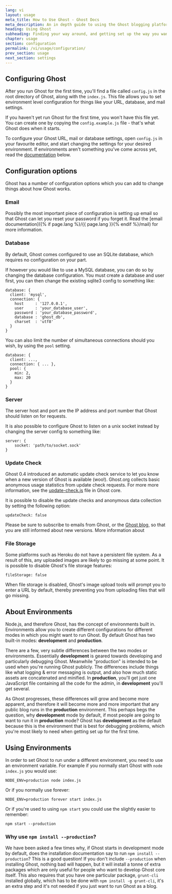```yaml
---
lang: vi
layout: usage
meta_title: How to Use Ghost - Ghost Docs
meta_description: An in depth guide to using the Ghost blogging platform. Got Ghost but not sure how to get going? Start here!
heading: Using Ghost
subheading: Finding your way around, and getting set up the way you want
chapter: usage
section: configuration
permalink: /vi/usage/configuration/
prev_section: usage
next_section: settings
---
```


## Configuring Ghost <a id="configuration"></a>

After you run Ghost for the first time, you'll find a file called `config.js` in the root directory of Ghost, along with the `index.js`. This file allows you to set environment level configuration for things like your URL, database, and mail settings.

If you haven't yet run Ghost for the first time, you won't have this file yet. You can create one by copying the `config.example.js` file - that's what Ghost does when it starts.

To configure your Ghost URL, mail or database settings, open `config.js` in your favourite editor, and start changing the settings for your desired environment. If environments aren't something you've come across yet, read the [documentation](#environments) below.

## Configuration options

Ghost has a number of configuration options which you can add to change things about how Ghost works.

### Email

Possibly the most important piece of configuration is setting up email so that Ghost can let you reset your password if you forget it. Read the [email documentation]({% if page.lang %}/{{ page.lang }}{% endif %}/mail) for more information.

### Database

By default, Ghost comes configured to use an SQLite database, which requires no configuration on your part.

If however you would like to use a MySQL database, you can do so by changing the database configuration.  You must create a database and user first, you can then change the existing sqlite3 config to something like:

```
database: {
  client: 'mysql',
  connection: {
    host     : '127.0.0.1',
    user     : 'your_database_user',
    password : 'your_database_password',
    database : 'ghost_db',
    charset  : 'utf8'
  }
}
```

You can also limit the number of simultaneous connections should you wish, by using the `pool` setting.

```
database: {
  client: ...,
  connection: { ... },
  pool: {
    min: 2,
    max: 20
  }
}
```

### Server

The server host and port are the IP address and port number that Ghost should listen on for requests.

It is also possible to configure Ghost to listen on a unix socket instead by changing the server config to something like:

```
server: {
    socket: 'path/to/socket.sock'
}
```

### Update Check

Ghost 0.4 introduced an automatic update check service to let you know when a new version of Ghost is available (woo!). Ghost.org collects basic anonymous usage statistics from update check requests. For more more information, see the [update-check.js](https://github.com/TryGhost/Ghost/blob/master/core/server/update-check.js) file in Ghost core.

It is possible to disable the update checks and anonymous data collection by setting the following option:

`updateCheck: false`

Please be sure to subscribe to emails from Ghost, or the [Ghost blog](http://blog.ghost.org), so that you are still informed about new versions. More information about

### File Storage

Some platforms such as Heroku do not have a persistent file system. As a result of this, any uploaded images are likely to go missing at some point.
It is possible to disable Ghost's file storage features:

`fileStorage: false`

When file storage is disabled, Ghost's image upload tools will prompt you to enter a URL by default, thereby preventing you from uploading files that will go missing.


## About Environments <a id="environments"></a>

Node.js, and therefore Ghost, has the concept of environments built in. Environments allow you to create different configurations for different modes in which you might want to run Ghost. By default Ghost has two built-in modes: **development** and **production**.

There are a few, very subtle differences between the two modes or environments. Essentially **development** is geared towards developing and particularly debugging Ghost. Meanwhile "production" is intended to be used when you're running Ghost publicly. The differences include things like what logging & error messaging is output, and also how much static assets are concatenated and minified. In **production**, you'll get just one JavaScript file containing all the code for the admin, in **development** you'll get several.

As Ghost progresses, these differences will grow and become more apparent, and therefore it will become more and more important that any public blog runs in the **production** environment. This perhaps begs the question, why **development** mode by default, if most people are going to want to run it in **production** mode? Ghost has **development** as the default because this is the environment that is best for debugging problems, which you're most likely to need when getting set up for the first time.

##  Using Environments <a id="using-env"></a>

In order to set Ghost to run under a different environment, you need to use an environment variable. For example if you normally start Ghost with `node index.js` you would use:

`NODE_ENV=production node index.js`

Or if you normally use forever:

`NODE_ENV=production forever start index.js`

Or if you're used to using `npm start` you could use the slightly easier to remember:

`npm start --production`

### Why use `npm install --production`?

We have been asked a few times why, if Ghost starts in development mode by default, does the installation documentation say to run `npm install --production`? This is a good question! If you don't include `--production` when installing Ghost, nothing bad will happen, but it will install a tonne of extra packages which are only useful for people who want to develop Ghost core itself. This also requires that you have one particular package, `grunt-cli` installed globally, which has to be done with `npm install -g grunt-cli`, it's an extra step and it's not needed if you just want to run Ghost as a blog.

